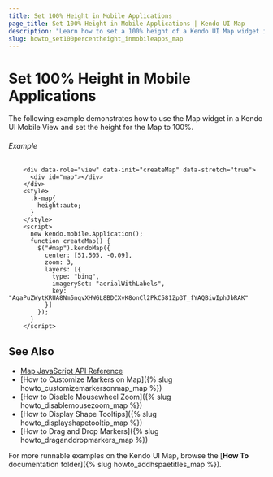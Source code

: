 ```yaml
---
title: Set 100% Height in Mobile Applications
page_title: Set 100% Height in Mobile Applications | Kendo UI Map
description: "Learn how to set a 100% height of a Kendo UI Map widget in mobile applications."
slug: howto_set100percentheight_inmobileapps_map
---
```


# Set 100% Height in Mobile Applications

The following example demonstrates how to use the Map widget in a Kendo UI Mobile View and set the height for the Map to 100%.

###### Example

```dojo
    <div data-role="view" data-init="createMap" data-stretch="true">
      <div id="map"></div>
    </div>
    <style>
      .k-map{
        height:auto;
      }
    </style>
    <script>
      new kendo.mobile.Application();
      function createMap() {
        $("#map").kendoMap({
          center: [51.505, -0.09],
          zoom: 3,
          layers: [{
            type: "bing",
            imagerySet: "aerialWithLabels",
            key: "AqaPuZWytKRUA8Nm5nqvXHWGL8BDCXvK8onCl2PkC581Zp3T_fYAQBiwIphJbRAK"
          }]
        });
      }
    </script>
```

## See Also

* [Map JavaScript API Reference](/api/javascript/dataviz/ui/map)
* [How to Customize Markers on Map]({% slug howto_customizemarkersonmap_map %})
* [How to Disable Mousewheel Zoom]({% slug howto_disablemousezoom_map %})
* [How to Display Shape Tooltips]({% slug howto_displayshapetooltip_map %})
* [How to Drag and Drop Markers]({% slug howto_draganddropmarkers_map %})

For more runnable examples on the Kendo UI Map, browse the [**How To** documentation folder]({% slug howto_addhspaetitles_map %}).
